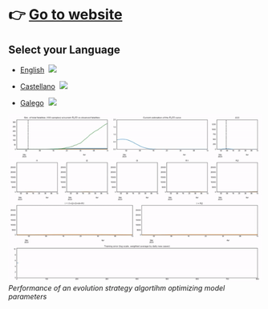 # :point_right: [Go to website](https://mmatabuena.github.io/forecastCovid/.)

## Select your Language 

* [English](README.en.md) <a href="../../blob/master/README.en.md"><img src="../../blob/master/images/Flag_of_Union.png" align="none" hspace="5" vspace="0" width="25px"></a>

* [Castellano](README.es.md) <a href="../../blob/master/README.es.md"><img src="../../blob/master/images/Flag_of_Spain.png" align="none" hspace="5" vspace="0" width="25px"></a>

* [Galego](README.ga.md) <a href="../../blob/master/README.ga.md"><img src="../../blob/master/images/Flag_of_Galicia.png" align="none" hspace="5" vspace="0" width="25px"></a>

![](./images/animation.gif) 
*Performance of an evolution strategy algortihm optimizing model parameters*